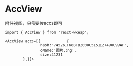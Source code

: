 # AccView

附件视图，只需要传accs即可

```
import { AccView } from 'react-wxeap';

<AccView accs=[{			{
				hash:'745261F68BFB2000C5151E27490C99AF',
				oName:'图片.png',
				size:41231
		},}]>

```